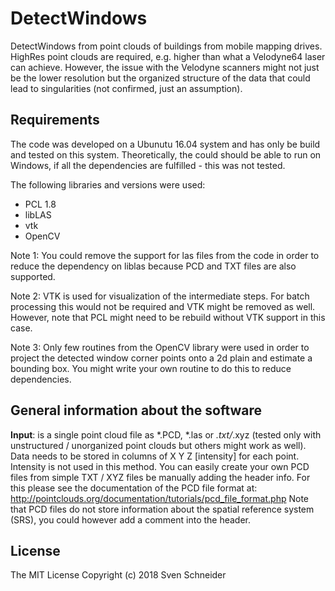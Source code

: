 # DetectWindows
DetectWindows from point clouds of buildings from mobile mapping drives. HighRes point clouds are required, e.g. higher than what a Velodyne64 laser can achieve. However, the issue with the Velodyne scanners might not just be the lower resolution but the organized structure of the data that could lead to singularities (not confirmed, just an assumption).

## Requirements
The code was developed on a Ubunutu 16.04 system and has only be build and tested on this system. Theoretically, the could should be able to run on Windows, if all the dependencies are fulfilled - this was not tested.

The following libraries and versions were used:

* PCL 1.8 
* libLAS 
* vtk
* OpenCV

Note 1: You could remove the support for las files from the code in order to reduce the dependency on liblas because PCD and TXT files are also supported.

Note 2: VTK is used for visualization of the intermediate steps. For batch processing this would not be required and VTK might be removed as well. However, note that PCL might need to be rebuild without VTK support in this case.

Note 3: Only few routines from the OpenCV library were used in order to project the detected window corner points onto a 2d plain and estimate a bounding box. You might write your own routine to do this to reduce dependencies. 

## General information about the software

**Input**: is a single point cloud file as *.PCD, *.las or *.txt/*.xyz (tested only with unstructured / unorganized point clouds but others might work as well).
Data needs to be stored in columns of X Y Z [intensity] for each point. Intensity is not used in this method.
You can easily create your own PCD files from simple TXT / XYZ files be manually adding the header info. For this please see the documentation of the PCD file format at: http://pointclouds.org/documentation/tutorials/pcd_file_format.php
Note that PCD files do not store information about the spatial reference system (SRS), you could however add a comment into the header.



## License
The MIT License
Copyright (c) 2018 Sven Schneider





